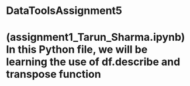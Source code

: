 # DataToolsAssignment5
# (assignment1_Tarun_Sharma.ipynb) In this Python file, we will be learning the use of df.describe and transpose function


